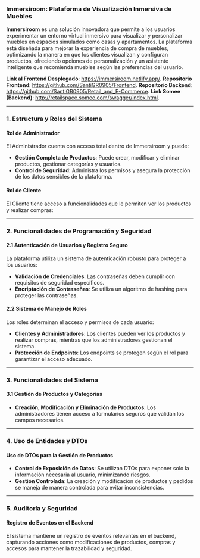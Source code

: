 ### Immersiroom: Plataforma de Visualización Inmersiva de Muebles

**Immersiroom** es una solución innovadora que permite a los usuarios experimentar un entorno virtual inmersivo para visualizar y personalizar muebles en espacios simulados como casas y apartamentos. La plataforma está diseñada para mejorar la experiencia de compra de muebles, optimizando la manera en que los clientes visualizan y configuran productos, ofreciendo opciones de personalización y un asistente inteligente que recomienda muebles según las preferencias del usuario.

**Link al Frontend Desplegado**: https://immersiroom.netlify.app/. 
**Repositorio Frontend**: https://github.com/SantiGR0905/Frontend.
**Repositorio Backend**: https://github.com/SantiGR0905/Retail_and_E-Commerce.
**Link Somee (Backend)**: http://retailspace.somee.com/swagger/index.html.

---

### 1. Estructura y Roles del Sistema

#### Rol de Administrador
El Administrador cuenta con acceso total dentro de Immersiroom y puede:
- **Gestión Completa de Productos**: Puede crear, modificar y eliminar productos, gestionar categorías y usuarios.
- **Control de Seguridad**: Administra los permisos y asegura la protección de los datos sensibles de la plataforma.

#### Rol de Cliente
El Cliente tiene acceso a funcionalidades que le permiten ver los productos y realizar compras:

---

### 2. Funcionalidades de Programación y Seguridad

#### 2.1 Autenticación de Usuarios y Registro Seguro
La plataforma utiliza un sistema de autenticación robusto para proteger a los usuarios:
- **Validación de Credenciales**: Las contraseñas deben cumplir con requisitos de seguridad específicos.
- **Encriptación de Contraseñas**: Se utiliza un algoritmo de hashing para proteger las contraseñas.

#### 2.2 Sistema de Manejo de Roles
Los roles determinan el acceso y permisos de cada usuario:
- **Clientes y Administradores**: Los clientes pueden ver los productos y realizar compras, mientras que los administradores gestionan el sistema.
- **Protección de Endpoints**: Los endpoints se protegen según el rol para garantizar el acceso adecuado.

---

### 3. Funcionalidades del Sistema

#### 3.1 Gestión de Productos y Categorías
- **Creación, Modificación y Eliminación de Productos**: Los administradores tienen acceso a formularios seguros que validan los campos necesarios.


---

### 4. Uso de Entidades y DTOs

#### Uso de DTOs para la Gestión de Productos
- **Control de Exposición de Datos**: Se utilizan DTOs para exponer solo la información necesaria al usuario, minimizando riesgos.
- **Gestión Controlada**: La creación y modificación de productos y pedidos se maneja de manera controlada para evitar inconsistencias.

---

### 5. Auditoría y Seguridad

#### Registro de Eventos en el Backend
El sistema mantiene un registro de eventos relevantes en el backend, capturando acciones como modificaciones de productos, compras y accesos para mantener la trazabilidad y seguridad.

